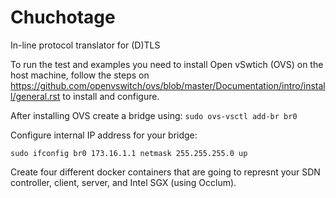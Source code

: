 # Chuchotage 
In-line protocol translator for (D)TLS

To run the test and examples you need to install Open vSwtich (OVS) on the host machine, follow the steps on https://github.com/openvswitch/ovs/blob/master/Documentation/intro/install/general.rst to install and configure. 

After installing OVS create a bridge using: 
```sudo ovs-vsctl add-br br0```

Configure internal IP address for your bridge: 

```sudo ifconfig br0 173.16.1.1 netmask 255.255.255.0 up```

Create four different docker containers that are going to represnt your SDN controller, client, server, and Intel SGX (using Occlum). 
